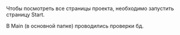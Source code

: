 Чтобы посмотреть все страницы проекта, необходимо запустить страницу Start.

В Main (в основной папке) проводились проверки бд. 
